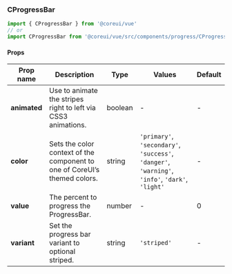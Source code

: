 ### CProgressBar

```jsx
import { CProgressBar } from '@coreui/vue'
// or
import CProgressBar from '@coreui/vue/src/components/progress/CProgressBar'
```

#### Props

| Prop name    | Description                                                               | Type    | Values                                                                                          | Default |
| ------------ | ------------------------------------------------------------------------- | ------- | ----------------------------------------------------------------------------------------------- | ------- |
| **animated** | Use to animate the stripes right to left via CSS3 animations.             | boolean | -                                                                                               | -       |
| **color**    | Sets the color context of the component to one of CoreUI’s themed colors. | string  | `'primary'`, `'secondary'`, `'success'`, `'danger'`, `'warning'`, `'info'`, `'dark'`, `'light'` | -       |
| **value**    | The percent to progress the ProgressBar.                                  | number  | -                                                                                               | 0       |
| **variant**  | Set the progress bar variant to optional striped.                         | string  | `'striped'`                                                                                     | -       |
